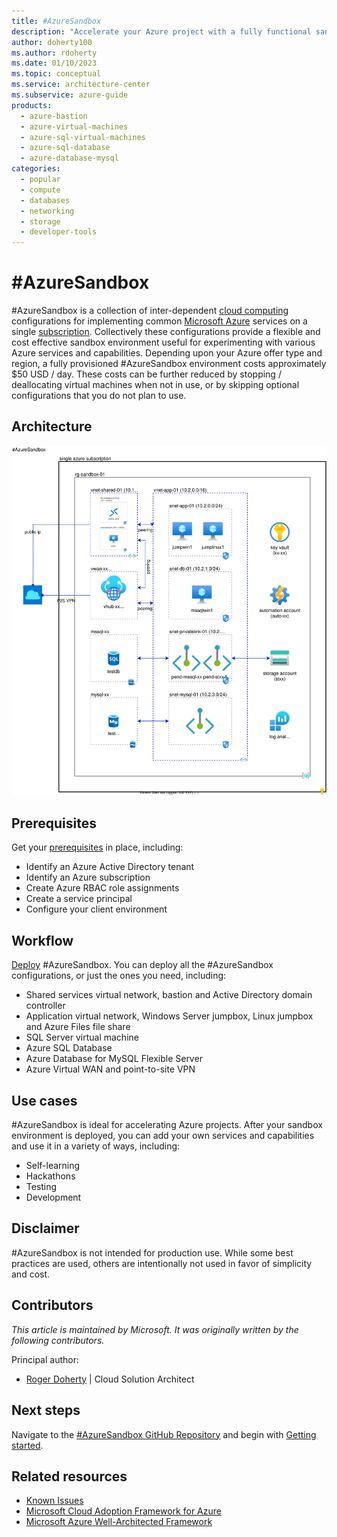```yaml
---
title: #AzureSandbox
description: "Accelerate your Azure project with a fully functional sandbox environment."
author: doherty100
ms.author: rdoherty
ms.date: 01/10/2023
ms.topic: conceptual
ms.service: architecture-center
ms.subservice: azure-guide
products:
  - azure-bastion
  - azure-virtual-machines
  - azure-sql-virtual-machines
  - azure-sql-database
  - azure-database-mysql
categories:
  - popular
  - compute
  - databases
  - networking
  - storage
  - developer-tools
---
```


# #AzureSandbox

\#AzureSandbox is a collection of inter-dependent [cloud computing](https://azure.microsoft.com/en-us/overview/what-is-cloud-computing) configurations for implementing common [Microsoft Azure](https://azure.microsoft.com/en-us/overview/what-is-azure/) services on a single [subscription](https://docs.microsoft.com/en-us/azure/azure-glossary-cloud-terminology#subscription). Collectively these configurations provide a flexible and cost effective sandbox environment useful for experimenting with various Azure services and capabilities. Depending upon your Azure offer type and region, a fully provisioned #AzureSandbox environment costs approximately $50 USD / day. These costs can be further reduced by stopping / deallocating virtual machines when not in use, or by skipping optional configurations that you do not plan to use.
  
## Architecture

![diagram](./azuresandbox.drawio.svg)

## Prerequisites

Get your [prerequisites](https://github.com/doherty100/azuresandbox#prerequisites) in place, including:

- Identify an Azure Active Directory tenant
- Identify an Azure subscription
- Create Azure RBAC role assignments
- Create a service principal
- Configure your client environment

## Workflow

[Deploy](https://github.com/doherty100/azuresandbox#perform-default-sandbox-deployment) #AzureSandbox. You can deploy all the #AzureSandbox configurations, or just the ones you need, including:

- Shared services virtual network, bastion and Active Directory domain controller
- Application virtual network, Windows Server jumpbox, Linux jumpbox and Azure Files file share
- SQL Server virtual machine
- Azure SQL Database
- Azure Database for MySQL Flexible Server
- Azure Virtual WAN and point-to-site VPN

## Use cases

\#AzureSandbox is ideal for accelerating Azure projects. After your sandbox environment is deployed, you can add your own services and capabilities and use it in a variety of ways, including:

- Self-learning
- Hackathons
- Testing
- Development

## Disclaimer

\#AzureSandbox is not intended for production use. While some best practices are used, others are intentionally not used in favor of simplicity and cost.

## Contributors

*This article is maintained by Microsoft. It was originally written by the following contributors.*

Principal author:

- [Roger Doherty](https://www.linkedin.com/in/roger-doherty-805635b/) | Cloud Solution Architect

## Next steps

Navigate to the [#AzureSandbox GitHub Repository](https://github.com/doherty100/azuresandbox) and begin with [Getting started](https://github.com/doherty100/azuresandbox#getting-started).

## Related resources

- [Known Issues](https://github.com/doherty100/azuresandbox#known-issues)
- [Microsoft Cloud Adoption Framework for Azure](https://learn.microsoft.com/en-us/azure/cloud-adoption-framework/)
- [Microsoft Azure Well-Architected Framework](https://learn.microsoft.com/en-us/azure/architecture/framework/)

